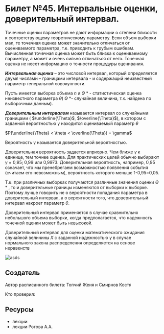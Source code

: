 # Билет №45. Интервальные оценки, доверительный интервал.

Точечные оценки параметров не дают информации о степени близости к соответствующему теоретическому параметру. Если объем выборки мал, то точечная оценка может значительно отличаться от оцениваемого параметра, т.е. приводить к грубым ошибкам. Вычисленная точечная оценка может быть близка к оцениваемому параметру, а может и очень сильно отличаться от него. Точечная оценка не несет информацию о точности процедуры оценивания.

***Интервальная оценка*** – это числовой интервал, который определяется двумя числами – границами интервала - и содержащий неизвестный параметр генеральной совокупности.

Пусть имеется выборка объема $n$ и ${\displaystyle \Theta }$ * - статистическая оценка неизвестного параметра $\theta$( ${\displaystyle \Theta }$ *- случайная величина, т.к. найдена по выборочным данным).

***Доверительным интервалом*** называется интервал со случайными границами ( $\underline{\Theta}$, $\overline{\Theta}$), в котором с заданной вероятностью $\gamma$ находится оцениваемый параметр $\theta$

$P(\underline{\Theta} < \theta < \overline{\Theta}) = \gamma$

Вероятность $\gamma$ называется доверительной вероятностью.

Доверительная вероятность задается априорно. Чем ближе $\gamma$ к единице, тем точнее оценка. Для практических целей обычно выбирают $\gamma$ = 0,95; 0,99 или 0,9973. Доверительная вероятность, например, 0,95 означает, что мы пренебрегаем возможностью появления события (считаем его невозможным), вероятность которого меньше 1-0,95=0,05.

Т.к. при различных выборках получаются различные значения оценки $\Theta$ * , то и доверительные границы изменяются от выборки к выборке. Поэтому лучше говорить не о вероятности попадания параметра в доверительный интервал, а о вероятности того, что доверительный интервал накроет параметр $\theta$.

Доверительный интервал применяется в случае сравнительно небольшого объема выборки, когда предполагается, что надежность точечной оценки может быть невысокой.

Доверительный интервал для оценки математического ожидания случайной величины $X$ с заданной надежностью $\gamma$ в случае нормального закона распределения определяется на основе неравенств

![asds](./q45i2.png)

## Создатель

Автор расписанного билета: Топчий Женя и Смирнов Костя

Кто проверил:


## Ресурсы
- лекции
- лекции Рогова А.А.

